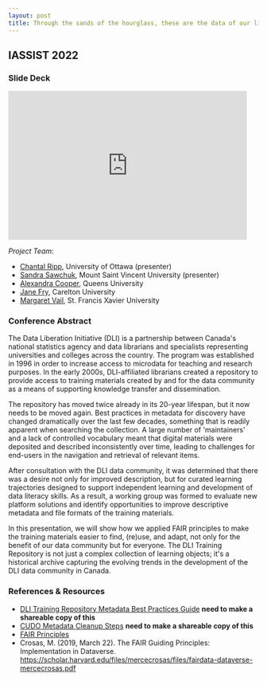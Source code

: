 ```yaml
---
layout: post
title: Through the sands of the hourglass, these are the data of our lives
---
```

## IASSIST 2022

### <a id="slide"></a>Slide Deck

<iframe src="https://docs.google.com/presentation/d/e/2PACX-1vTVckuKFBs1-jL4tzVH3x1zMCYZIZ9yaypXAiJNfm_dWlGlwyvGeeGOkPoPRnVkjaV1ZWd-XGUhteyA/embed?start=false&loop=false&delayms=3000" frameborder="0" width="480" height="299" allowfullscreen="true" mozallowfullscreen="true" webkitallowfullscreen="true"></iframe>

*Project Team*:
- [Chantal Ripp](mailto:chantal.ripp@uottawa.ca), University of Ottawa (presenter)
- [Sandra Sawchuk](mailto:sandra.sawchuk@msvu.ca), Mount Saint Vincent University (presenter)
- [Alexandra Cooper](mailto:coopera@queensu.ca), Queens University
- [Jane Fry](mailto:Jane.Fry@carleton.ca), Carelton University
- [Margaret Vail](mailto:mvail@stfx.ca), St. Francis Xavier University

### <a id="abstract"></a>Conference Abstract

The Data Liberation Initiative (DLI) is a partnership between Canada's national statistics agency and data librarians and specialists representing universities and colleges across the country. The program was established in 1996 in order to increase access to microdata for teaching and research purposes. In the early 2000s, DLI-affiliated librarians created a repository to provide access to training materials created by and for the data community as a means of supporting knowledge transfer and dissemination.

The repository has moved twice already in its 20-year lifespan, but it now needs to be moved again. Best practices in metadata for discovery have changed dramatically over the last few decades, something that is readily apparent when searching the collection. A large number of 'maintainers' and a lack of controlled vocabulary meant that digital materials were deposited and described inconsistently over time, leading to challenges for end-users in the navigation and retrieval of relevant items.

After consultation with the DLI data community, it was determined that there was a desire not only for improved description, but for curated learning trajectories designed to support independent learning and development of data literacy skills. As a result, a working group was formed to evaluate new platform solutions and identify opportunities to improve descriptive metadata and file formats of the training materials.

In this presentation, we will show how we applied FAIR principles to make the training materials easier to find, (re)use, and adapt, not only for the benefit of our data community but for everyone. The DLI Training Repository is not just a complex collection of learning objects; it's a historical archive capturing the evolving trends in the development of the DLI data community in Canada.


### <a id="references"></a>References & Resources

- [DLI Training Repository Metadata Best Practices Guide](https://docs.google.com/document/d/1MJZYsiqs9FZcr8HNG3cMyuJ996Nn5g2i/edit) **need to make a shareable copy of this**
- [CUDO Metadata Cleanup Steps](https://docs.google.com/document/d/1_JYdAtzVcwxaQSamxQ-pJr7ShslKdydSVeP7r6uiwzQ/edit) **need to make a shareable copy of this**
- [FAIR Principles](https://www.go-fair.org/fair-principles/)
- Crosas, M. (2019, March 22). The FAIR Guiding Principles: Implementation in Dataverse. https://scholar.harvard.edu/files/mercecrosas/files/fairdata-dataverse-mercecrosas.pdf

